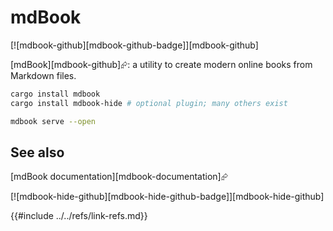 # mdBook

[![mdbook-github][mdbook-github-badge]][mdbook-github]

[mdBook][mdbook-github]⮳: a utility to create modern online books from Markdown files.

```bash
cargo install mdbook
cargo install mdbook-hide # optional plugin; many others exist
```

```bash
mdbook serve --open
```

## See also

[mdBook documentation][mdbook-documentation]⮳

[![mdbook-hide-github][mdbook-hide-github-badge]][mdbook-hide-github]

{{#include ../../refs/link-refs.md}}
